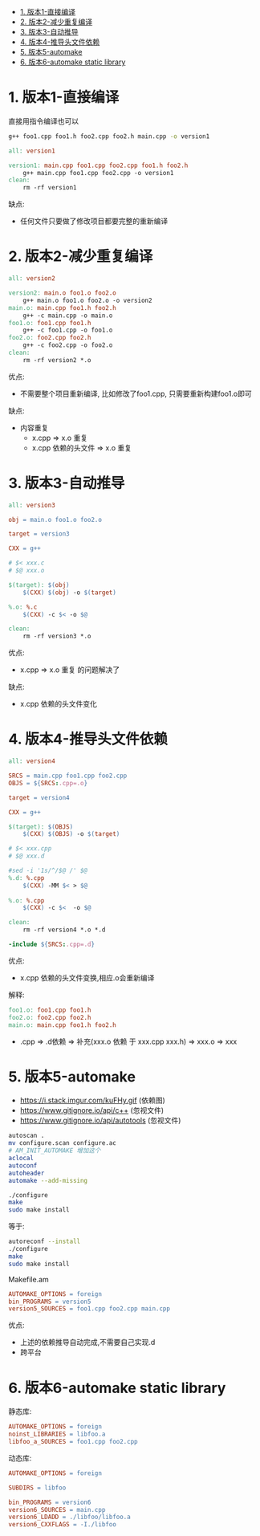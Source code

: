 <!-- TOC -->

- [1. 版本1-直接编译](#1-版本1-直接编译)
- [2. 版本2-减少重复编译](#2-版本2-减少重复编译)
- [3. 版本3-自动推导](#3-版本3-自动推导)
- [4. 版本4-推导头文件依赖](#4-版本4-推导头文件依赖)
- [5. 版本5-automake](#5-版本5-automake)
- [6. 版本6-automake static library](#6-版本6-automake-static-library)

<!-- /TOC -->


# 1. 版本1-直接编译

直接用指令编译也可以

```bash
g++ foo1.cpp foo1.h foo2.cpp foo2.h main.cpp -o version1
```

```Makefile
all: version1

version1: main.cpp foo1.cpp foo2.cpp foo1.h foo2.h
	g++ main.cpp foo1.cpp foo2.cpp -o version1
clean:
	rm -rf version1
```

缺点:

* 任何文件只要做了修改项目都要完整的重新编译

# 2. 版本2-减少重复编译

```Makefile
all: version2

version2: main.o foo1.o foo2.o
	g++ main.o foo1.o foo2.o -o version2
main.o: main.cpp foo1.h foo2.h
	g++ -c main.cpp -o main.o
foo1.o: foo1.cpp foo1.h
	g++ -c foo1.cpp -o foo1.o
foo2.o: foo2.cpp foo2.h
	g++ -c foo2.cpp -o foo2.o
clean:
	rm -rf version2 *.o
```

优点:
* 不需要整个项目重新编译, 比如修改了foo1.cpp, 只需要重新构建foo1.o即可

缺点:
* 内容重复
	* x.cpp => x.o 重复
	* x.cpp 依赖的头文件 => x.o 重复

# 3. 版本3-自动推导

```Makefile
all: version3

obj = main.o foo1.o foo2.o

target = version3

CXX = g++

# $< xxx.c
# $@ xxx.o

$(target): $(obj)
	$(CXX) $(obj) -o $(target) 

%.o: %.c
	$(CXX) -c $< -o $@

clean:
	rm -rf version3 *.o
```

优点:
* x.cpp => x.o 重复 的问题解决了

缺点:
* x.cpp 依赖的头文件变化

# 4. 版本4-推导头文件依赖

```Makefile
all: version4

SRCS = main.cpp foo1.cpp foo2.cpp
OBJS = ${SRCS:.cpp=.o}

target = version4

CXX = g++

$(target): $(OBJS)
	$(CXX) $(OBJS) -o $(target)

# $< xxx.cpp
# $@ xxx.d

#sed -i '1s/^/$@ /' $@
%.d: %.cpp
	$(CXX) -MM $< > $@
	
%.o: %.cpp
	$(CXX) -c $<  -o $@

clean:
	rm -rf version4 *.o *.d

-include ${SRCS:.cpp=.d}
```

优点:
* x.cpp 依赖的头文件变换,相应.o会重新编译

解释:

```Makefile
foo1.o: foo1.cpp foo1.h
foo2.o: foo2.cpp foo2.h
main.o: main.cpp foo1.h foo2.h
```

* .cpp => .d依赖 => 补充(xxx.o 依赖 于 xxx.cpp xxx.h) => xxx.o => xxx

# 5. 版本5-automake

* https://i.stack.imgur.com/kuFHy.gif (依赖图)
* https://www.gitignore.io/api/c++ (忽视文件)
* https://www.gitignore.io/api/autotools (忽视文件)

```bash
autoscan .
mv configure.scan configure.ac
# AM_INIT_AUTOMAKE 增加这个
aclocal
autoconf
autoheader
automake --add-missing

./configure
make
sudo make install
```

等于:
```bash
autoreconf --install
./configure
make
sudo make install
```

Makefile.am
```Makefile
AUTOMAKE_OPTIONS = foreign
bin_PROGRAMS = version5
version5_SOURCES = foo1.cpp foo2.cpp main.cpp
```

优点:

* 上述的依赖推导自动完成,不需要自己实现.d
* 跨平台

# 6. 版本6-automake static library


静态库:
```Makefile
AUTOMAKE_OPTIONS = foreign
noinst_LIBRARIES = libfoo.a
libfoo_a_SOURCES = foo1.cpp foo2.cpp
```

动态库:
```Makefile
AUTOMAKE_OPTIONS = foreign

SUBDIRS = libfoo

bin_PROGRAMS = version6
version6_SOURCES = main.cpp
version6_LDADD = ./libfoo/libfoo.a
version6_CXXFLAGS = -I./libfoo
```